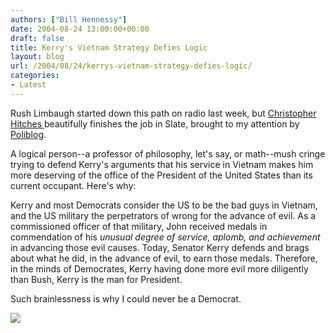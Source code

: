 ```yaml
---
authors: ["Bill Hennessy"]
date: 2004-08-24 13:00:00+00:00
draft: false
title: Kerry's Vietnam Strategy Defies Logic
layout: blog
url: /2004/08/24/kerrys-vietnam-strategy-defies-logic/
categories:
- Latest
---
```


Rush Limbaugh started down this path on radio last week, but [Christopher Hitches ](https://slate.com/Default.aspx?id=2105509&)beautifully finishes the job in Slate, brought to my attention by [Poliblog](https://www.poliblogger.com/index.php?cat=22).




A logical person--a professor of philosophy, let's say, or math--mush cringe trying to defend Kerry's arguments that his service in Vietnam makes him more deserving of the office of the President of the United States than its current occupant. Here's why:




Kerry and most Democrats consider the US to be the bad guys in Vietnam, and the US military the perpetrators of wrong for the advance of evil. As a commissioned officer of that military, John received medals in commendation of his _unusual degree of service, aplomb, and achievement_ in advancing those evil causes. Today, Senator Kerry defends and brags about what he did, in the advance of evil, to earn those medals. Therefore, in the minds of Democrates, Kerry having done more evil more diligently than Bush, Kerry is the man for President.




Such brainlessness is why I could never be a Democrat. 

![](https://blog.billhennessy.com/aggbug.aspx?PostID=631)

